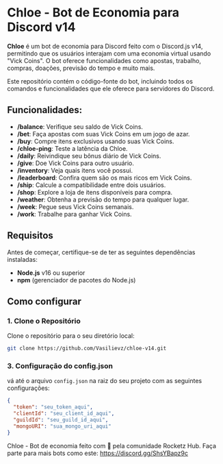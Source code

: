 # Chloe - Bot de Economia para Discord v14

**Chloe** é um bot de economia para Discord feito com o Discord.js v14, permitindo que os usuários interajam com uma economia virtual usando "Vick Coins". O bot oferece funcionalidades como apostas, trabalho, compras, doações, previsão do tempo e muito mais.

Este repositório contém o código-fonte do bot, incluindo todos os comandos e funcionalidades que ele oferece para servidores do Discord.

## Funcionalidades:
- **/balance**: Verifique seu saldo de Vick Coins.
- **/bet**: Faça apostas com suas Vick Coins em um jogo de azar.
- **/buy**: Compre itens exclusivos usando suas Vick Coins.
- **/chloe-ping**: Teste a latência da Chloe.
- **/daily**: Reivindique seu bônus diário de Vick Coins.
- **/give**: Doe Vick Coins para outro usuário.
- **/inventory**: Veja quais itens você possui.
- **/leaderboard**: Confira quem são os mais ricos em Vick Coins.
- **/ship**: Calcule a compatibilidade entre dois usuários.
- **/shop**: Explore a loja de itens disponíveis para compra.
- **/weather**: Obtenha a previsão do tempo para qualquer lugar.
- **/week**: Pegue seus Vick Coins semanais.
- **/work**: Trabalhe para ganhar Vick Coins.

## Requisitos

Antes de começar, certifique-se de ter as seguintes dependências instaladas:

- **Node.js** v16 ou superior
- **npm** (gerenciador de pacotes do Node.js)

## Como configurar

### 1. Clone o Repositório

Clone o repositório para o seu diretório local:

```bash
git clone https://github.com/Vasilievz/chloe-v14.git
```
### 3. Configuração do config.json

vá até o arquivo `config.json` na raiz do seu projeto com as seguintes configurações:

```json
{
  "token": "seu_token_aqui",
  "clientId": "seu_client_id_aqui",
  "guildId": "seu_guild_id_aqui",
  "mongoURI": "sua_mongo_uri_aqui"
}
```
Chloe - Bot de economia feito com 💙 pela comunidade Rocketz Hub.
Faça parte para mais bots como este: https://discord.gg/ShsYBapz9c
